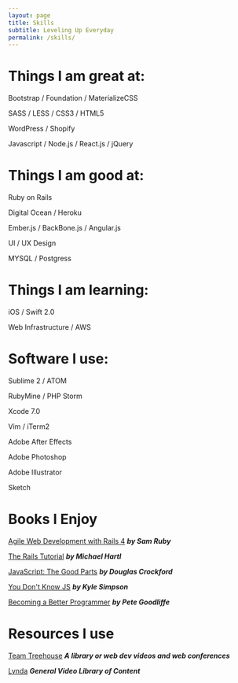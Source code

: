 ```yaml
---
layout: page
title: Skills
subtitle: Leveling Up Everyday
permalink: /skills/
---
```

# Things I am great at:
Bootstrap / Foundation / MaterializeCSS

SASS / LESS / CSS3 / HTML5

WordPress / Shopify

Javascript / Node.js / React.js / jQuery

# Things I am good at:
Ruby on Rails

Digital Ocean / Heroku

Ember.js / BackBone.js / Angular.js

UI / UX Design

MYSQL / Postgress

# Things I am learning:
iOS / Swift 2.0

Web Infrastructure / AWS

# Software I use:
Sublime 2 / ATOM

RubyMine / PHP Storm

Xcode 7.0

Vim / iTerm2

Adobe After Effects

Adobe Photoshop

Adobe Illustrator

Sketch

# Books I Enjoy
[Agile Web Development with Rails 4](https://pragprog.com/book/rails4/agile-web-development-with-rails-4) ***by Sam Ruby***

[The Rails Tutorial](https://www.railstutorial.org/) ***by Michael Hartl***

[JavaScript: The Good Parts](http://shop.oreilly.com/product/9780596517748.do) ***by Douglas Crockford***

[You Don't Know JS](https://github.com/getify/You-Dont-Know-JS) ***by Kyle Simpson***

[Becoming a Better Programmer](http://shop.oreilly.com/product/0636920033929.do) ***by  Pete Goodliffe***

# Resources I use
[Team Treehouse](https://teamtreehouse.com/) ***A library or web dev videos and web conferences***

[Lynda](http://www.lynda.com/) ***General Video Library of Content***
